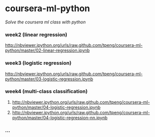 coursera-ml-python
==================

*Solve the coursera ml class with python*

### week2 (linear regression)
<http://nbviewer.ipython.org/urls/raw.github.com/tpeng/coursera-ml-python/master/02-linear-regression.ipynb>

### week3 (logistic regression)
<http://nbviewer.ipython.org/urls/raw.github.com/tpeng/coursera-ml-python/master/03-logistic-regression.ipynb>

### week4 (multi-class classification)
1. <http://nbviewer.ipython.org/urls/raw.github.com/tpeng/coursera-ml-python/master/04-logistic-regression.ipynb>
2. <http://nbviewer.ipython.org/urls/raw.github.com/tpeng/coursera-ml-python/master/04-logistic-regression-nn.ipynb>

### ...

